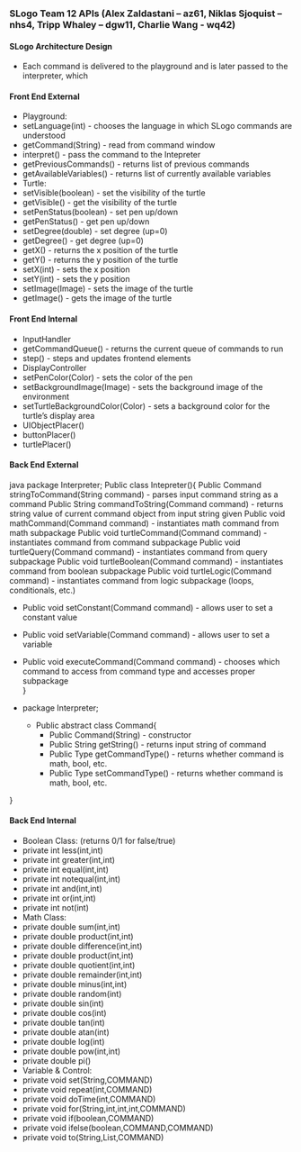 ### SLogo Team 12 APIs (Alex Zaldastani – az61, Niklas Sjoquist – nhs4, Tripp Whaley – dgw11, Charlie Wang - wq42)

#### SLogo Architecture Design
* Each command is delivered to the playground and is later passed to the interpreter, which 

#### Front End External
* Playground: 
 * setLanguage(int) - chooses the language in which SLogo commands are understood
 * getCommand(String) - read from command window
 * interpret() - pass the command to the Intepreter
 * getPreviousCommands() - returns list of previous commands
 * getAvailableVariables() - returns list of currently available variables
* Turtle:
 * setVisible(boolean) - set the visibility of the turtle
 * getVisible() - get the visibility of the turtle
 * setPenStatus(boolean) - set pen up/down
 * getPenStatus() - get pen up/down
 * setDegree(double) - set degree (up=0)
 * getDegree() - get degree (up=0)
 * getX() - returns the x position of the turtle
 * getY() - returns the y position of the turtle
 * setX(int) - sets the x position
 * setY(int) - sets the y position
 * setImage(Image) - sets the image of the turtle
 * getImage() - gets the image of the turtle

















#### Front End Internal
* InputHandler
 * getCommandQueue() - returns the current queue of commands to run
 * step() - steps and updates frontend elements
* DisplayController
 * setPenColor(Color) - sets the color of the pen
 * setBackgroundImage(Image) - sets the background image of the environment
 * setTurtleBackgroundColor(Color) - sets a background color for the turtle’s display area
* UIObjectPlacer()
 * buttonPlacer()
 * turtlePlacer()
 
 
 
 



#### Back End External
java
 package Interpreter;
	Public class Intepreter(){
	Public Command stringToCommand(String command) - parses input command string as a command
	Public String commandToString(Command command) - returns string value of current command object from input string given
	Public void mathCommand(Command command) - instantiates math command from math subpackage
	Public void turtleCommand(Command command) - instantiates command from command subpackage
	Public void turtleQuery(Command command) - instantiates command from query subpackage
	Public void turtleBoolean(Command command) - instantiates command from boolean subpackage
	Public void turtleLogic(Command command) - instantiates command from logic subpackage (loops, conditionals, etc.)
*	Public void setConstant(Command command) - allows user to set a constant value
*	Public void setVariable(Command command) - allows user to set a variable
* 	Public void executeCommand(Command command) - chooses which command to access from command type and accesses proper subpackage	
}

* package Interpreter;
	* Public abstract class Command{
		* 	Public Command(String) - constructor
		* 	Public String getString() - returns input string of command
		* 	Public Type getCommandType() - returns whether command is math, bool, etc.
		* 	Public Type setCommandType() - returns whether command is math, bool, etc.

}


#### Back End Internal
* Boolean Class: (returns 0/1 for false/true)
 * private int less(int,int)
 * private int greater(int,int)
 * private int equal(int,int)
 * private int notequal(int,int)
 * private int and(int,int)
 * private int or(int,int)
 * private int not(int)
* Math Class:
 * private double sum(int,int)
 * private double product(int,int)
 * private double difference(int,int)
 * private double product(int,int)
 * private double quotient(int,int)
 * private double remainder(int,int)
 * private double minus(int,int)
 * private double random(int)
 * private double sin(int)
 * private double cos(int)
 * private double tan(int)
 * private double atan(int)
 * private double log(int)
 * private double pow(int,int)
 * private double pi()
* Variable & Control:
 * private void set(String,COMMAND)
 * private void repeat(int,COMMAND)
 * private void doTime(int,COMMAND)
 * private void for(String,int,int,int,COMMAND)
 * private void if(boolean,COMMAND)
 * private void ifelse(boolean,COMMAND,COMMAND)
 * private void to(String,List<Object>,COMMAND)

